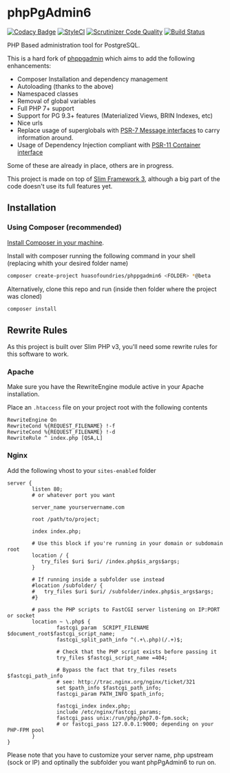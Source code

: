# phpPgAdmin6

[![Codacy Badge](https://api.codacy.com/project/badge/Grade/289a56c1c7d94216b3d089c220689e9e)](https://www.codacy.com/app/amenadiel/phpPgAdmin6?utm_source=github.com&amp;utm_medium=referral&amp;utm_content=HuasoFoundries/phpPgAdmin6&amp;utm_campaign=Badge_Grade) [![StyleCI](https://styleci.io/repos/21398998/shield?branch=develop)](https://styleci.io/repos/21398998) [![Scrutinizer Code Quality](https://scrutinizer-ci.com/g/HuasoFoundries/phpPgAdmin6/badges/quality-score.png?b=master)](https://scrutinizer-ci.com/g/HuasoFoundries/phpPgAdmin6/?branch=master) [![Build Status](https://scrutinizer-ci.com/g/HuasoFoundries/phpPgAdmin6/badges/build.png?b=master)](https://scrutinizer-ci.com/g/HuasoFoundries/phpPgAdmin6/build-status/master)

PHP Based administration tool for PostgreSQL. 

This is a hard fork of [phppgadmin](https://github.com/phppgadmin/phppgadmin) which aims to add the following enhancements:

- Composer Installation and dependency management
- Autoloading (thanks to the above)
- Namespaced classes
- Removal of global variables
- Full PHP 7+ support
- Support for PG 9.3+ features (Materialized Views, BRIN Indexes, etc)
- Nice urls
- Replace usage of superglobals with [PSR-7 Message interfaces](http://www.php-fig.org/psr/psr-7/) to carry information around.
- Usage of Dependency Injection compliant with [PSR-11 Container interface](http://www.php-fig.org/psr/psr-11/)

Some of these are already in place, others are in progress.

This project is made on top of [Slim Framework 3](https://www.slimframework.com/), although a big part of the code doesn't use its full features yet.


## Installation

### Using Composer (recommended)

[Install Composer in your machine](https://getcomposer.org/download/).

Install with composer running the following command in your shell (replacing <FOLDER> whith your desired folder name)


```sh
composer create-project huasofoundries/phppgadmin6 <FOLDER> *@beta
```

Alternatively, clone this repo and run (inside then folder where the project was cloned)

```sh
composer install
```


## Rewrite Rules

As this project is built over Slim PHP v3, you'll need some rewrite rules for this software to work. 

### Apache

Make sure you have the RewriteEngine module active in your Apache installation.

Place an `.htaccess` file on your project root with the following contents

```
RewriteEngine On
RewriteCond %{REQUEST_FILENAME} !-f
RewriteCond %{REQUEST_FILENAME} !-d
RewriteRule ^ index.php [QSA,L]

```

### Nginx

Add the following vhost to your `sites-enabled` folder

```
server {
        listen 80; 
        # or whatever port you want

        server_name yourservername.com

        root /path/to/project;

        index index.php;

        # Use this block if you're running in your domain or subdomain root
	    location / {
           try_files $uri $uri/ /index.php$is_args$args;
    	}

    	# If running inside a subfolder use instead
        #location /subfolder/ {
        #   try_files $uri $uri/ /subfolder/index.php$is_args$args;
        #}

        # pass the PHP scripts to FastCGI server listening on IP:PORT or socket
        location ~ \.php$ {
                fastcgi_param  SCRIPT_FILENAME    $document_root$fastcgi_script_name;
                fastcgi_split_path_info ^(.+\.php)(/.+)$;

                # Check that the PHP script exists before passing it
                try_files $fastcgi_script_name =404;

                # Bypass the fact that try_files resets $fastcgi_path_info
                # see: http://trac.nginx.org/nginx/ticket/321
                set $path_info $fastcgi_path_info;
                fastcgi_param PATH_INFO $path_info;

                fastcgi_index index.php;
                include /etc/nginx/fastcgi_params;
                fastcgi_pass unix:/run/php/php7.0-fpm.sock;
                # or fastcgi_pass 127.0.0.1:9000; depending on your PHP-FPM pool
        }
}
```

Please note that you have to customize your server name, php upstream (sock or IP) and optinally the subfolder you want phpPgAdmin6 to run on.






